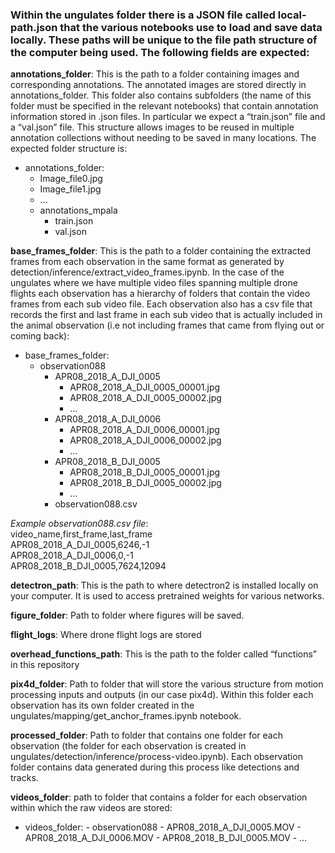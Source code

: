 ### Within the ungulates folder there is a JSON file called local-path.json that the various notebooks use to load and save data locally. These paths will be unique to the file path structure of the computer being used. The following fields are expected:

**annotations_folder**: This is the path to a folder containing images and corresponding annotations. The annotated images are stored directly in annotations_folder. This folder also contains subfolders (the name of this folder must be specified in the relevant notebooks) that contain annotation information stored in .json files. In particular we expect a “train.json” file and a “val.json” file. This structure allows images to be reused in multiple annotation collections without needing to be saved in many locations.
The expected folder structure is:
  - annotations_folder:
    - Image_file0.jpg
    - Image_file1.jpg
    - …
    - annotations_mpala
      - train.json
      - val.json

**base_frames_folder**: This is the path to a folder containing the extracted frames from each observation in the same format as generated by detection/inference/extract_video_frames.ipynb. In the case of the ungulates where we have multiple video files spanning multiple drone flights each observation has a hierarchy of folders that contain the video frames from each sub video file. Each observation also has a csv file that records the first and last frame in each sub video that is actually included in the animal observation (i.e not including frames that came from flying out or coming back):
  - base_frames_folder:
    - observation088
      - APR08_2018_A_DJI_0005
        - APR08_2018_A_DJI_0005_00001.jpg
        - APR08_2018_A_DJI_0005_00002.jpg
        - …
      - APR08_2018_A_DJI_0006
        - APR08_2018_A_DJI_0006_00001.jpg
        - APR08_2018_A_DJI_0006_00002.jpg
        - …
      - APR08_2018_B_DJI_0005
        - APR08_2018_B_DJI_0005_00001.jpg
        - APR08_2018_B_DJI_0005_00002.jpg
        - …
      - observation088.csv

*Example observation088.csv file*:    
video_name,first_frame,last_frame  
APR08_2018_A_DJI_0005,6246,-1  
APR08_2018_A_DJI_0006,0,-1  
APR08_2018_B_DJI_0005,7624,12094  

**detectron_path**: This is the path to where detectron2 is installed locally on your computer. It is used to access pretrained weights for various networks. 

**figure_folder**: Path to folder where figures will be saved.

**flight_logs**: Where drone flight logs are stored

**overhead_functions_path**: This is the path to the folder called “functions” in this repository

**pix4d_folder**: Path to folder that will store the various structure from motion processing inputs and outputs (in our case pix4d). Within this folder each observation has its own folder created in the ungulates/mapping/get_anchor_frames.ipynb notebook.

**processed_folder**: Path to folder that contains one folder for each observation (the folder for each observation is created in ungulates/detection/inference/process-video.ipynb). Each observation folder contains data generated during this process like detections and tracks.

**videos_folder**: path to folder that contains a folder for each observation within which the raw videos are stored:
  - videos_folder:
        - observation088
          - APR08_2018_A_DJI_0005.MOV
          - APR08_2018_A_DJI_0006.MOV
          - APR08_2018_B_DJI_0005.MOV
          - …







